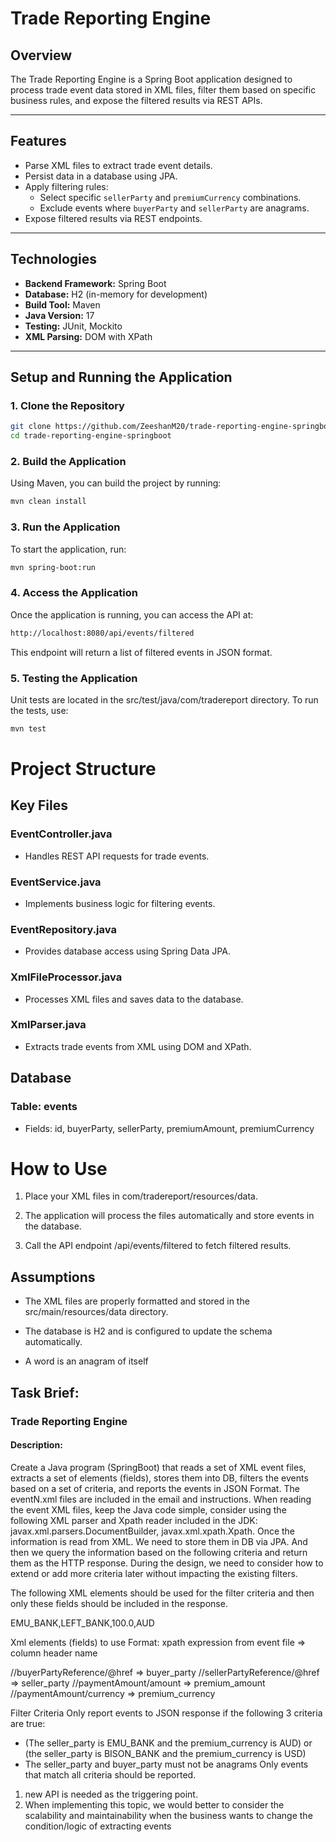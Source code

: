 # Trade Reporting Engine

## Overview

The Trade Reporting Engine is a Spring Boot application designed to process trade event data stored in XML files, filter them based on specific business rules, and expose the filtered results via REST APIs.


---

## **Features**
- Parse XML files to extract trade event details.
- Persist data in a database using JPA.
- Apply filtering rules:
  - Select specific `sellerParty` and `premiumCurrency` combinations.
  - Exclude events where `buyerParty` and `sellerParty` are anagrams.
- Expose filtered results via REST endpoints.

---

## **Technologies**
- **Backend Framework:** Spring Boot
- **Database:** H2 (in-memory for development)
- **Build Tool:** Maven
- **Java Version:** 17
- **Testing:** JUnit, Mockito
- **XML Parsing:** DOM with XPath

---

## Setup and Running the Application

### 1. Clone the Repository

```bash
git clone https://github.com/ZeeshanM20/trade-reporting-engine-springboot
cd trade-reporting-engine-springboot
```

### 2. Build the Application
Using Maven, you can build the project by running:

```bash
mvn clean install
```

### 3. Run the Application
To start the application, run:

```bash
mvn spring-boot:run
```

### 4. Access the Application
Once the application is running, you can access the API at:

```bash
http://localhost:8080/api/events/filtered
```
This endpoint will return a list of filtered events in JSON format.

### 5. Testing the Application
Unit tests are located in the src/test/java/com/tradereport directory.
To run the tests, use:

```bash
mvn test
```
# Project Structure
## Key Files
### EventController.java

- Handles REST API requests for trade events.

### EventService.java

- Implements business logic for filtering events.

### EventRepository.java

- Provides database access using Spring Data JPA.

### XmlFileProcessor.java

- Processes XML files and saves data to the database.

### XmlParser.java

- Extracts trade events from XML using DOM and XPath.

## Database

### Table: events
- Fields: id, buyerParty, sellerParty, premiumAmount, premiumCurrency

# How to Use

1. Place your XML files in com/tradereport/resources/data.

2. The application will process the files automatically and store events in the database.

3. Call the API endpoint /api/events/filtered to fetch filtered results.

## Assumptions
- The XML files are properly formatted and stored in the src/main/resources/data directory.

- The database is H2 and is configured to update the schema automatically.

- A word is an anagram of itself 


## Task Brief:

### Trade Reporting Engine

#### Description:

Create a Java program (SpringBoot) that reads a set of XML event files, extracts a set of elements (fields), stores them into DB, filters the events based on a set of criteria, and reports the events in JSON Format.
The eventN.xml files are included in the email and instructions. When reading the event XML files, keep the Java code simple, consider using the following XML parser and Xpath reader included in the JDK: javax.xml.parsers.DocumentBuilder, javax.xml.xpath.Xpath. Once the information is read from XML. We need to store them in DB via JPA. And then we query the information based on the following criteria and return them as the HTTP response. During the design, we need to consider how to extend or add more criteria later without impacting the existing filters.


The following XML elements should be used for the filter criteria and then only these fields should be included in the response.

EMU_BANK,LEFT_BANK,100.0,AUD

Xml elements (fields) to use Format: xpath expression from event file => column header name

//buyerPartyReference/@href => buyer_party
//sellerPartyReference/@href => seller_party
//paymentAmount/amount => premium_amount
//paymentAmount/currency => premium_currency

Filter Criteria Only report events to JSON response if the following 3 criteria are true:

- (The seller_party is EMU_BANK and the premium_currency is AUD) or (the seller_party is BISON_BANK and the premium_currency is USD)
- The seller_party and buyer_party must not be anagrams Only events that match all criteria should be reported.

1. new API is needed as the triggering point.
2. When implementing this topic, we would better to consider the scalability and maintainability when the business wants to change the condition/logic of extracting events

